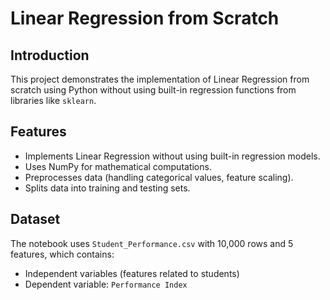 # Linear Regression from Scratch

## Introduction

This project demonstrates the implementation of Linear Regression from scratch using Python without using built-in regression functions from libraries like `sklearn`.

## Features

- Implements Linear Regression without using built-in regression models.
- Uses NumPy for mathematical computations.
- Preprocesses data (handling categorical values, feature scaling).
- Splits data into training and testing sets.


## Dataset

The notebook uses `Student_Performance.csv` with 10,000 rows and 5 features, which contains:

- Independent variables (features related to students)
- Dependent variable: `Performance Index`
